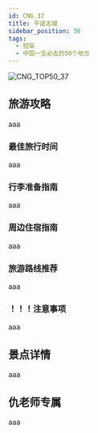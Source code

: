 ```yaml
---
id: CNG_37
title: 平遥古城
sidebar_position: 38
tags:
  - 拾柒
  - 中国一生必去的50个地方
---
```

![CNG_TOP50_37](/img/love/CNG_TOP50/37.png)

## 旅游攻略

aaa

### 最佳旅行时间

aaa

### 行李准备指南

aaa

### 周边住宿指南

aaa

### 旅游路线推荐

aaa

### ！！！注意事项

aaa

## 景点详情

aaa

## 仇老师专属

aaa
